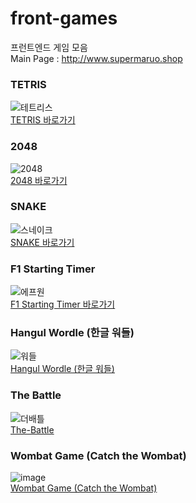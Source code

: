 # front-games
프런트엔드 게임 모음  
Main Page : http://www.supermaruo.shop


### TETRIS  
![테트리스](https://github.com/user-attachments/assets/01140b21-fb0e-4e00-a6ae-634540c6cf4b)  
[TETRIS 바로가기](https://yashin20.github.io/front-games/tetris-v5/tetris-v5.html)  

### 2048  
![2048](https://github.com/user-attachments/assets/2d1f41fb-a9a0-43e5-9d7e-d5a67918b195)  
[2048 바로가기](https://yashin20.github.io/front-games/2048/2048.html)  


### SNAKE  
![스네이크](https://github.com/user-attachments/assets/7e98a252-5341-4776-bed3-3f6256094691)  
[SNAKE 바로가기](https://yashin20.github.io/front-games/snake/snake.html)  


### F1 Starting Timer  
![에프원](https://github.com/user-attachments/assets/bcbc4fb5-ea6e-4cb0-bfcf-641b85297332)  
[F1 Starting Timer 바로가기](https://yashin20.github.io/front-games/2048/2048.html)  


### Hangul Wordle (한글 워들)  
![워들](https://github.com/user-attachments/assets/f42ff4fd-48ad-4054-8a3f-c1a38ab210f9)  
[Hangul Wordle (한글 워들)](https://yashin20.github.io/front-games/f1-starting-timer/timer.html)  


### The Battle  
![더배틀](https://github.com/user-attachments/assets/4b1ba540-9d4d-43cd-8611-c173c4533fa6)  
[The-Battle](https://yashin20.github.io/front-games/the-battle/start-page.html)  


### Wombat Game (Catch the Wombat)  
![image](https://github.com/user-attachments/assets/0bbfaa0d-38db-4b69-a8af-0506649ed5e4)  
[Wombat Game (Catch the Wombat)](https://yashin20.github.io/front-games/wombat-game/wombat-game.html)  
